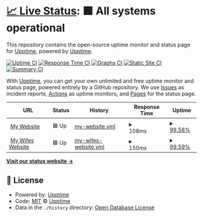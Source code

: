 # [📈 Live Status](https://demo.upptime.js.org): <!--live status--> **🟩 All systems operational**

This repository contains the open-source uptime monitor and status page for [Upptime](https://upptime.js.org), powered by [Upptime](https://github.com/upptime/upptime).

[![Uptime CI](https://github.com/upptime/upptime/workflows/Uptime%20CI/badge.svg)](https://github.com/upptime/upptime/actions?query=workflow%3A%22Uptime+CI%22)
[![Response Time CI](https://github.com/upptime/upptime/workflows/Response%20Time%20CI/badge.svg)](https://github.com/upptime/upptime/actions?query=workflow%3A%22Response+Time+CI%22)
[![Graphs CI](https://github.com/upptime/upptime/workflows/Graphs%20CI/badge.svg)](https://github.com/upptime/upptime/actions?query=workflow%3A%22Graphs+CI%22)
[![Static Site CI](https://github.com/upptime/upptime/workflows/Static%20Site%20CI/badge.svg)](https://github.com/upptime/upptime/actions?query=workflow%3A%22Static+Site+CI%22)
[![Summary CI](https://github.com/upptime/upptime/workflows/Summary%20CI/badge.svg)](https://github.com/upptime/upptime/actions?query=workflow%3A%22Summary+CI%22)

With [Upptime](https://upptime.js.org), you can get your own unlimited and free uptime monitor and status page, powered entirely by a GitHub repository. We use [Issues](https://github.com/upptime/upptime/issues) as incident reports, [Actions](https://github.com/upptime/upptime/actions) as uptime monitors, and [Pages](https://demo.upptime.js.org) for the status page.

<!--start: status pages-->
<!-- This summary is generated by Upptime (https://github.com/upptime/upptime) -->
<!-- Do not edit this manually, your changes will be overwritten -->
<!-- prettier-ignore -->
| URL | Status | History | Response Time | Uptime |
| --- | ------ | ------- | ------------- | ------ |
| <img alt="" src="https://favicons.githubusercontent.com/alexbezek.io" height="13"> [My Website](https://alexbezek.io) | 🟩 Up | [my-website.yml](https://github.com/alex-bezek/uptime/commits/HEAD/history/my-website.yml) | <details><summary><img alt="Response time graph" src="./graphs/my-website/response-time-week.png" height="20"> 108ms</summary><br><a href="https://upptime.github.io/upptime/history/my-website"><img alt="Response time 168" src="https://img.shields.io/endpoint?url=https%3A%2F%2Fraw.githubusercontent.com%2Falex-bezek%2Fuptime%2FHEAD%2Fapi%2Fmy-website%2Fresponse-time.json"></a><br><a href="https://upptime.github.io/upptime/history/my-website"><img alt="24-hour response time 129" src="https://img.shields.io/endpoint?url=https%3A%2F%2Fraw.githubusercontent.com%2Falex-bezek%2Fuptime%2FHEAD%2Fapi%2Fmy-website%2Fresponse-time-day.json"></a><br><a href="https://upptime.github.io/upptime/history/my-website"><img alt="7-day response time 108" src="https://img.shields.io/endpoint?url=https%3A%2F%2Fraw.githubusercontent.com%2Falex-bezek%2Fuptime%2FHEAD%2Fapi%2Fmy-website%2Fresponse-time-week.json"></a><br><a href="https://upptime.github.io/upptime/history/my-website"><img alt="30-day response time 189" src="https://img.shields.io/endpoint?url=https%3A%2F%2Fraw.githubusercontent.com%2Falex-bezek%2Fuptime%2FHEAD%2Fapi%2Fmy-website%2Fresponse-time-month.json"></a><br><a href="https://upptime.github.io/upptime/history/my-website"><img alt="1-year response time 168" src="https://img.shields.io/endpoint?url=https%3A%2F%2Fraw.githubusercontent.com%2Falex-bezek%2Fuptime%2FHEAD%2Fapi%2Fmy-website%2Fresponse-time-year.json"></a></details> | <details><summary><a href="https://upptime.github.io/upptime/history/my-website">99.58%</a></summary><a href="https://upptime.github.io/upptime/history/my-website"><img alt="All-time uptime 99.94%" src="https://img.shields.io/endpoint?url=https%3A%2F%2Fraw.githubusercontent.com%2Falex-bezek%2Fuptime%2FHEAD%2Fapi%2Fmy-website%2Fuptime.json"></a><br><a href="https://upptime.github.io/upptime/history/my-website"><img alt="24-hour uptime 100.00%" src="https://img.shields.io/endpoint?url=https%3A%2F%2Fraw.githubusercontent.com%2Falex-bezek%2Fuptime%2FHEAD%2Fapi%2Fmy-website%2Fuptime-day.json"></a><br><a href="https://upptime.github.io/upptime/history/my-website"><img alt="7-day uptime 99.58%" src="https://img.shields.io/endpoint?url=https%3A%2F%2Fraw.githubusercontent.com%2Falex-bezek%2Fuptime%2FHEAD%2Fapi%2Fmy-website%2Fuptime-week.json"></a><br><a href="https://upptime.github.io/upptime/history/my-website"><img alt="30-day uptime 99.90%" src="https://img.shields.io/endpoint?url=https%3A%2F%2Fraw.githubusercontent.com%2Falex-bezek%2Fuptime%2FHEAD%2Fapi%2Fmy-website%2Fuptime-month.json"></a><br><a href="https://upptime.github.io/upptime/history/my-website"><img alt="1-year uptime 99.94%" src="https://img.shields.io/endpoint?url=https%3A%2F%2Fraw.githubusercontent.com%2Falex-bezek%2Fuptime%2FHEAD%2Fapi%2Fmy-website%2Fuptime-year.json"></a></details>
| <img alt="" src="https://favicons.githubusercontent.com/drgoldsby.vet" height="13"> [My Wifes Website](https://drgoldsby.vet) | 🟩 Up | [my-wifes-website.yml](https://github.com/alex-bezek/uptime/commits/HEAD/history/my-wifes-website.yml) | <details><summary><img alt="Response time graph" src="./graphs/my-wifes-website/response-time-week.png" height="20"> 150ms</summary><br><a href="https://upptime.github.io/upptime/history/my-wifes-website"><img alt="Response time 156" src="https://img.shields.io/endpoint?url=https%3A%2F%2Fraw.githubusercontent.com%2Falex-bezek%2Fuptime%2FHEAD%2Fapi%2Fmy-wifes-website%2Fresponse-time.json"></a><br><a href="https://upptime.github.io/upptime/history/my-wifes-website"><img alt="24-hour response time 398" src="https://img.shields.io/endpoint?url=https%3A%2F%2Fraw.githubusercontent.com%2Falex-bezek%2Fuptime%2FHEAD%2Fapi%2Fmy-wifes-website%2Fresponse-time-day.json"></a><br><a href="https://upptime.github.io/upptime/history/my-wifes-website"><img alt="7-day response time 150" src="https://img.shields.io/endpoint?url=https%3A%2F%2Fraw.githubusercontent.com%2Falex-bezek%2Fuptime%2FHEAD%2Fapi%2Fmy-wifes-website%2Fresponse-time-week.json"></a><br><a href="https://upptime.github.io/upptime/history/my-wifes-website"><img alt="30-day response time 171" src="https://img.shields.io/endpoint?url=https%3A%2F%2Fraw.githubusercontent.com%2Falex-bezek%2Fuptime%2FHEAD%2Fapi%2Fmy-wifes-website%2Fresponse-time-month.json"></a><br><a href="https://upptime.github.io/upptime/history/my-wifes-website"><img alt="1-year response time 156" src="https://img.shields.io/endpoint?url=https%3A%2F%2Fraw.githubusercontent.com%2Falex-bezek%2Fuptime%2FHEAD%2Fapi%2Fmy-wifes-website%2Fresponse-time-year.json"></a></details> | <details><summary><a href="https://upptime.github.io/upptime/history/my-wifes-website">99.59%</a></summary><a href="https://upptime.github.io/upptime/history/my-wifes-website"><img alt="All-time uptime 99.96%" src="https://img.shields.io/endpoint?url=https%3A%2F%2Fraw.githubusercontent.com%2Falex-bezek%2Fuptime%2FHEAD%2Fapi%2Fmy-wifes-website%2Fuptime.json"></a><br><a href="https://upptime.github.io/upptime/history/my-wifes-website"><img alt="24-hour uptime 100.00%" src="https://img.shields.io/endpoint?url=https%3A%2F%2Fraw.githubusercontent.com%2Falex-bezek%2Fuptime%2FHEAD%2Fapi%2Fmy-wifes-website%2Fuptime-day.json"></a><br><a href="https://upptime.github.io/upptime/history/my-wifes-website"><img alt="7-day uptime 99.59%" src="https://img.shields.io/endpoint?url=https%3A%2F%2Fraw.githubusercontent.com%2Falex-bezek%2Fuptime%2FHEAD%2Fapi%2Fmy-wifes-website%2Fuptime-week.json"></a><br><a href="https://upptime.github.io/upptime/history/my-wifes-website"><img alt="30-day uptime 99.91%" src="https://img.shields.io/endpoint?url=https%3A%2F%2Fraw.githubusercontent.com%2Falex-bezek%2Fuptime%2FHEAD%2Fapi%2Fmy-wifes-website%2Fuptime-month.json"></a><br><a href="https://upptime.github.io/upptime/history/my-wifes-website"><img alt="1-year uptime 99.96%" src="https://img.shields.io/endpoint?url=https%3A%2F%2Fraw.githubusercontent.com%2Falex-bezek%2Fuptime%2FHEAD%2Fapi%2Fmy-wifes-website%2Fuptime-year.json"></a></details>

<!--end: status pages-->

[**Visit our status website →**](https://demo.upptime.js.org)

## 📄 License

- Powered by: [Upptime](https://github.com/upptime/upptime)
- Code: [MIT](./LICENSE) © [Upptime](https://upptime.js.org)
- Data in the `./history` directory: [Open Database License](https://opendatacommons.org/licenses/odbl/1-0/)
